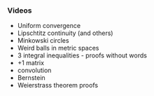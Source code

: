 ### Videos
* Uniform convergence
* Lipschtitz continuity (and others)
* Minkowski circles
* Weird balls in metric spaces
* 3 integral inequalities - proofs without words
* +1 matrix
* convolution
* Bernstein
* Weierstrass theorem proofs
